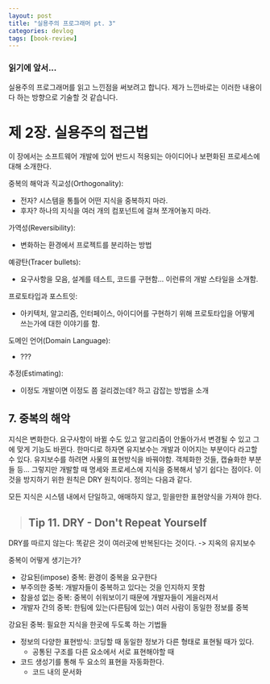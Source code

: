 ```yaml
---
layout: post
title: "실용주의 프로그래머 pt. 3"
categories: devlog
tags: [book-review]
---
```


### 읽기에 앞서...

실용주의 프로그래머를 읽고 느낀점을 써보려고 합니다. 제가 느낀바로는 이러한 내용이다 하는 방향으로 기술할 것 같습니다.

# 제 2장. 실용주의 접근법

이 장에서는 소프트웨어 개발에 있어 반드시 적용되는 아이디어나 보편화된 프로세스에 대해 소개한다.

중복의 해악과 직교성(Orthogonality):
* 전자? 시스템을 통틀어 어떤 지식을 중복하지 마라.
* 후자? 하나의 지식을 여러 개의 컴포넌트에 걸쳐 쪼개어놓지 마라.


가역성(Reversibility):
* 변화하는 환경에서 프로젝트를 분리하는 방법


예광탄(Tracer bullets):
* 요구사항을 모음, 설계를 테스트, 코드를 구현함... 이런류의 개발 스타일을 소개함.

프로토타입과 포스트잇:
* 아키텍처, 알고리즘, 인터페이스, 아이디어를 구현하기 위해 프로토타입을 어떻게 쓰는가에 대한 이야기를 함.

도메인 언어(Domain Language):
* ???

추정(Estimating):
* 이정도 개발이면 이정도 쯤 걸리겠는데? 하고 감잡는 방법을 소개


## 7. 중복의 해악

지식은 변화한다. 요구사항이 바뀔 수도 있고 알고리즘이 안돌아가서 변경될 수 있고 그에 맞게 기능도 바뀐다. 한마디로 하자면 유지보수는 개발과 이어지는 부분이다 라고할 수 있다.
유지보수를 하려면 사물의 표현방식을 바꿔야함. 객체화한 것들, 캡슐화한 부분들 등... 그렇지만 개발할 때 명세와 프로세스에 지식을 중복해서 넣기 쉽다는 점이다. 이것을 방지하기 위한 원칙은 DRY 원칙이다. 정의는 다음과 같다.

모든 지식은 시스템 내에서 단일하고, 애매하지 않고, 믿을만한 표현양식을 가져야 한다.

> ## Tip 11. DRY - Don't Repeat Yourself

DRY를 따르지 않는다: 똑같은 것이 여러곳에 반복된다는 것이다. -> 지옥의 유지보수

중복이 어떻게 생기는가?

* 강요된(impose) 중복: 환경이 중복을 요구한다
* 부주의한 중복: 개발자들이 중복하고 있다는 것을 인지하지 못함
* 참을성 없는 중복: 중복이 쉬워보이기 때문에 개발자들이 게을러져서
* 개발자 간의 중복: 한팀에 있는(다른팀에 있는) 여러 사람이 동일한 정보를 중복


강요된 중복:
필요한 지식을 한곳에 두도록 하는 기법들
- 정보의 다양한 표현방식: 코딩할 때 동일한 정보가 다른 형태로 표현될 때가 있다. 
    * 공통된 구조를 다른 요소에서 서로 표현해야할 때
- 코드 생성기를 통해 두 요소의 표현을 자동화한다.
    * 코드 내의 문서화